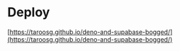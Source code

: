 # Deploy

[https://taroosg.github.io/deno-and-supabase-bogged/](https://taroosg.github.io/deno-and-supabase-bogged/)
